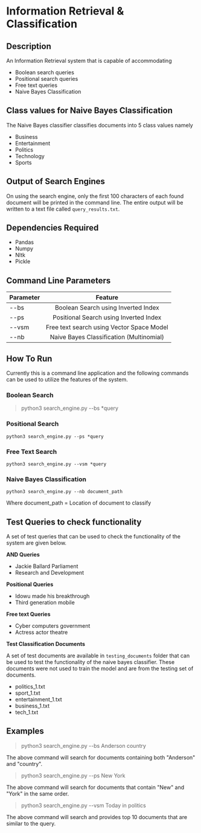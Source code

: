# Information Retrieval & Classification

## Description

An Information Retrieval system that is capable of accommodating
*   Boolean search queries
*   Positional search queries
*   Free text queries
*   Naive Bayes Classification

## Class values for Naive Bayes Classification

The Naive Bayes classifier classifies documents into 5 class values namely

* Business
* Entertainment
* Politics
* Technology
* Sports

## Output of Search Engines

On using the search engine, only the first 100 characters of each found 
document will be printed in the command line. The entire output will be 
written to a text file called `query_results.txt`.

## Dependencies Required

* Pandas
* Numpy
* Nltk
* Pickle

## Command Line Parameters

| Parameter     | Feature                                     | 
| ------------- |:-------------------------------------------:|
| --bs          | Boolean Search using Inverted Index         |
| --ps          | Positional Search using Inverted Index      |
| --vsm         | Free text search using Vector Space Model   |
| --nb          | Naive Bayes Classification (Multinomial)    |

## How To Run

Currently this is a command line application and the following commands can 
be used to utilize the features of the system.

### Boolean Search

> python3 search_engine.py --bs *query

### Positional Search

`python3 search_engine.py --ps *query`

### Free Text Search

`python3 search_engine.py --vsm *query`

### Naive Bayes Classification

`python3 search_engine.py --nb document_path`

Where document_path = Location of document to classify

## Test Queries to check functionality

A set of test queries that can be used to check the functionality of the 
system are given below.

**AND Queries**
* Jackie Ballard Parliament
* Research and Development

**Positional Queries**

* Idowu made his breakthrough
* Third generation mobile

**Free text Queries**

* Cyber computers government
* Actress actor theatre


**Test Classification Documents**

A set of test documents are available in `testing_documents` folder that 
can be used to test the functionality of the naive bayes classifier. These 
documents were not used to train the model and are from the testing set of 
documents.

* politics_1.txt
* sport_1.txt
* entertainment_1.txt
* business_1.txt
* tech_1.txt 



## Examples

> python3 search_engine.py --bs Anderson country

The above command will search for documents containing both "Anderson" and 
"country".

> python3 search_engine.py --ps New York

The above command will search for documents that contain "New" and "York" in
 the same order.
 
 > python3 search_engine.py --vsm Today in politics
 
 The above command will search and provides top 10 documents that are 
 similar to the query.